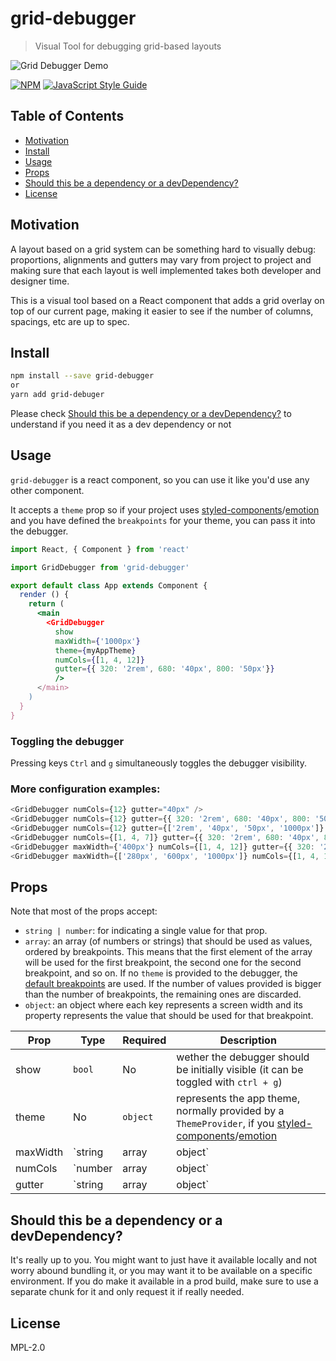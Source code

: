 # grid-debugger

> Visual Tool for debugging grid-based layouts

![Grid Debugger Demo](./grid.gif)

[![NPM](https://img.shields.io/npm/v/grid-debugger.svg)](https://www.npmjs.com/package/grid-debugger) [![JavaScript Style Guide](https://img.shields.io/badge/code_style-standard-brightgreen.svg)](https://standardjs.com)

## Table of Contents

- [Motivation](#motivation)
- [Install](#install)
- [Usage](#usage)
- [Props](#props)
- [Should this be a dependency or a devDependency?](#should-this-be-a-dependency-or-a-devdependency?)
- [License](#license)


## Motivation
A layout based on a grid system can be something hard to visually debug: proportions, alignments and gutters may vary from project to project and making sure that each layout is well implemented takes both developer and designer time.

This is a visual tool based on a React component that adds a grid overlay on top of our current page, making it easier to see if the number of columns, spacings, etc are up to spec.


## Install

```bash
npm install --save grid-debugger
or
yarn add grid-debuger
```

Please check [Should this be a dependency or a devDependency?](#should-this-be-a-dependency-or-a-devdependency?) to understand if you need it as a dev dependency or not

## Usage

`grid-debugger` is a react component, so you can use it like you'd use any other component.

It accepts a `theme` prop so if your project uses [styled-components](https://github.com/styled-components/styled-components)/[emotion](https://github.com/emotion-js/emotion) and you have defined the `breakpoints` for your theme, you can pass it into the debugger.

```jsx
import React, { Component } from 'react'

import GridDebugger from 'grid-debugger'

export default class App extends Component {
  render () {
    return (
      <main 
        <GridDebugger 
          show
          maxWidth={'1000px'} 
          theme={myAppTheme}
          numCols={[1, 4, 12]} 
          gutter={{ 320: '2rem', 680: '40px', 800: '50px'}} 
          />
      </main>
    )
  }
}
```

### Toggling the debugger
Pressing keys `Ctrl` and `g` simultaneously toggles the debugger visibility.

### More configuration examples:
```js
<GridDebugger numCols={12} gutter="40px" />
<GridDebugger numCols={12} gutter={{ 320: '2rem', 680: '40px', 800: '50px'}} />
<GridDebugger numCols={12} gutter={['2rem', '40px', '50px', '1000px']} />
<GridDebugger numCols={[1, 4, 7]} gutter={{ 320: '2rem', 680: '40px', 800: '50px'}} />
<GridDebugger maxWidth={'400px'} numCols={[1, 4, 12]} gutter={{ 320: '2rem', 680: '40px', 800: '50px'}} />
<GridDebugger maxWidth={['280px', '600px', '1000px']} numCols={[1, 4, 12]} gutter={{ 320: '2rem', 680: '40px', 800: '50px'}} />
```

## Props

Note that most of the props accept:
- `string | number`: for indicating a single value for that prop.
- `array`: an array (of numbers or strings) that should be used as values, ordered by breakpoints. This means that the first element of the array will be used for the first breakpoint, the second one for the second breakpoint, and so on. If no `theme` is provided to the debugger, the [default breakpoints](./src/defaultBreakpoints.js) are used. If the number of values provided is bigger than the number of breakpoints, the remaining ones are discarded.
- `object`: an object where each key represents a screen width and its property represents the value that should be used for that breakpoint.

| Prop | Type | Required |Description |
|------|----------|------|-------------|
| show | `bool` | No | wether the debugger should be initially visible (it can be toggled with `ctrl + g`) |
| theme |  No | `object` | represents the app theme, normally provided by a `ThemeProvider`, if you [styled-components](https://github.com/styled-components/styled-components)/[emotion](https://github.com/emotion-js/emotion) |
| maxWidth | `string | array | object` | No  | grid maximum width |
| numCols | `number | array | object`  | Yes | number of columns |
| gutter | `string | array | object` | Yes | gutter size |


## Should this be a dependency or a devDependency?

It's really up to you. You might want to just have it available locally and not worry abound bundling it, or you may want it to be available on a specific environment. If you do make it available in a prod build, make sure to use a separate chunk for it and only request it if really needed.

## License

MPL-2.0
